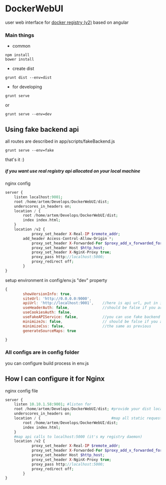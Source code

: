 # DockerWebUI
user web interface for [docker registry (v2)](https://docs.docker.com/registry/spec/api/) based on angular
### Main things
- common

```shell
npm install
bower install
```

- create dist

```shell
grunt dist --env=dist
```

- for developing

```shell
grunt serve
```

or

```shell
grunt serve --env=dev
```

## Using fake backend api

all routes are described in app/scripts/fakeBackend.js

```shell
grunt serve --env=fake
```

that's it :)

##### if you want use real registry api allocated on your local machine

nginx config

```php
server {
	listen localhost:9001;
	root /home/artem/Develops/DockerWebUI/dist;
	underscores_in_headers on;
	location / {
		root /home/artem/Develops/DockerWebUI/dist;
		index index.html;
	}
	location /v2 {
        	proxy_set_header X-Real-IP $remote_addr;
		add_header Access-Control-Allow-Origin *;                       #disable CORS
        	proxy_set_header X-Forwarded-For $proxy_add_x_forwarded_for;
        	proxy_set_header Host $http_host;
        	proxy_set_header X-NginX-Proxy true;
        	proxy_pass http://localhost:5000;
        	proxy_redirect off;
    	}
}
```

setup environment in config/env.js "dev" property

```js
{
        showVersionInfo: true,
        siteUrl: 'http://0.0.0.0:9000',
        apiUrl: 'http://localhost:9001',    //here is api url, put in into nginx config and disable CORS (just add a header)
        useHeaderAuth: false,               //should be false if you are using local machine
        useCookiesAuth: false,
        useFakeAPIService: false,           //you can use fake backend (fakeBackend.js file)
        minimizeJs: false,                  // should be false if you are using "grunt serve"
        minimizeCss: false,                 //the same as previous
        generateSourceMaps: true

}
```


### All configs are in config folder
you can configure build process in env.js

## How I can configure it for Nginx

nginx config file

```php
server {
	listen 10.10.1.58:9001; #listen for
	root /home/artem/Develops/DockerWebUI/dist; #provide your dist location here
	underscores_in_headers on;
	location / {                                #map all static requests
		root /home/artem/Develops/DockerWebUI/dist;
		index index.html;
	}
	#map api calls to localhost:5000 (it's my registry daemon)
	location /v2 {
        	proxy_set_header X-Real-IP $remote_addr;
        	proxy_set_header X-Forwarded-For $proxy_add_x_forwarded_for;
        	proxy_set_header Host $http_host;
        	proxy_set_header X-NginX-Proxy true;
        	proxy_pass http://localhost:5000;
        	proxy_redirect off;
    	}
}
```